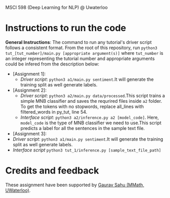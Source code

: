 
MSCI 598 (Deep Learning for NLP) @ Uwaterloo

# Instructions to run the code
**General Instructions**: The command to run any tutorial's driver script follows a consistent format. From the root of this repository, run `python3 tut_[tut_number]/main.py [appropriate argument(s)]` where `tut_number` is an integer representing the tutorial number and appropriate arguments could be infered from the description below:

- [Assignment 1]:
  - *Driver script*: `python3 a1/main.py sentiment`.It will generate the training split as well generate labels.
- [Assignment 2]:
  - *Driver script*: `python3 a2/main.py data/processed`.This script trains a simple MNB classifier and saves the requrired files inside `a2` folder. To get the tokens with no stopwords, replace all_lines with filtered_words in py_tut, line 54.
  - *Interface script*: `python3 a2/inference.py a2 [model_code]`. Here, `model_code` is the type of MNB classifier we need to use.This script predicts a label for all the sentences in the sample text file.
 - [Assignment 3]:
  - *Driver script*: `python3 a1/main.py sentiment`.It will generate the training split as well generate labels.
  - *Interface script* `python3 tut_1/inference.py [sample_text_file_path]`

# Credits and feedback
These assignment have been supported by [Gaurav Sahu (MMath, UWaterloo)](github.com/demfier). 
